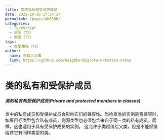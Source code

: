 ```yaml
---
title: 类的私有和受保护成员
date: 2022-10-30 17:24:27
permalink: /pages/ab030b/
categories:
  - TypeScript
  - 进阶（TS）
  - 类型（TS）
tags:
  - 类型兼容（TS）
author: 
  name: 邻家大龙猫
  link: https://github.com/neighborBigTotoro/totoro-notes
---
```




# 类的私有和受保护成员

##### 类的私有和受保护成员(Private and protected members in classes)



类中的私有成员和受保护成员会影响它们的兼容性。当检查类的实例是否兼容时，如果目标类型包含私有成员，则源类型也必须包含来自于同一类的私有成员。同样，这也适用于具有受保护成员的实例。 这允许子类赋值给父类，但是不能赋值给其它有同样类型的类。